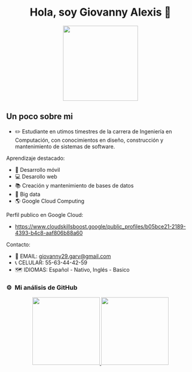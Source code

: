 <div align="center">
  <h1 align="center">Hola, soy Giovanny Alexis 🫡</h1>
  <img  height="200em" src="https://user-images.githubusercontent.com/72325257/231974182-fc3ef7ba-f199-474d-af21-9cec513297b8.png"/>
</div>

## Un poco sobre mi

- ✏️ Estudiante en utimos timestres de la carrera de Ingeniería en Computación, con conocimientos en diseño, construcción y mantenimiento de sistemas de software.

Aprendizaje destacado:
- 📱 Desarrollo móvil
- 💻 Desarollo web
- 📚 Creación y mantenimiento de bases de datos
- 💾 Big data
- 🌎 Google Cloud Computing

Perfil publico en Google Cloud:
- https://www.cloudskillsboost.google/public_profiles/b05bce21-2189-4393-b4c8-aaf806b88a60

Contacto:
- 📩 EMAIL: giovanny29.garv@gmail.com
- 📞 CELULAR: 55-63-44-42-59
- 🗺️ IDIOMAS: Español - Nativo, Inglés - Basico

### ⚙️ &nbsp;Mi análisis de GitHub

<p align="center">
  <a href="https://github.com/AlexisReyes98">
    <img height="180em" src="https://github-readme-stats-eight-theta.vercel.app/api/top-langs/?username=AlexisReyes98&layout=compact&langs_count=8&theme=algolia"/>
    <img height="180em" src="https://github-readme-stats-eight-theta.vercel.app/api?username=AlexisReyes98&show_icons=true&theme=algolia&include_all_commits=true&count_private=true"/>
  </a>
</p>
